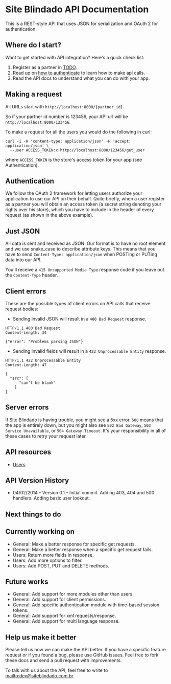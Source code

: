 Site Blindado API Documentation
====================

This is a REST-style API that uses JSON for serialization and OAuth 2 for authentication.

Where do I start?
----------------

Want to get started with API integration? Here's a quick check list:

1. Register as a partner in [TODO](TODO).
2. Read up on [how to authenticate](#authentication) to learn how to make api calls.
3. Read the API docs to understand what you can do with your app.

Making a request
----------------

All URLs start with `http://localhost:8000/{partner_id}`.

So if your partner id number is 123456, your API url will be `http://localhost:8000/123456`.

To make a request for all the users you would do the following in curl:

```shell
curl -i -H 'content-type: application/json' -H 'accept: application/json' \
  --user ACCESS_TOKEN:x http://localhost:8000/123456/get_user
```

where `ACCESS_TOKEN` is the store's access token for your app (see Authentication).


Authentication
--------------

We follow the OAuth 2 framework for letting users authorize your application to use our API on their behalf. Quite briefly, when a user register as a partner you will obtain an access token (a secret string denoting your rights over his store), which you have to include in the header of every request (as shown in the above example).


Just JSON
-----------------

All data is sent and received as JSON. Our format is to have no root element and we use snake\_case to describe attribute keys. This means that you have to send `Content-Type: application/json` when POSTing or PUTing data into our API.

You'll receive a `415 Unsupported Media Type` response code if you leave out the `Content-Type` header.


Client errors
-------------

These are the possible types of client errors on API calls that receive request bodies:

* Sending invalid JSON will result in a `400 Bad Request` response.

```
HTTP/1.1 400 Bad Request
Content-Length: 34

{"error": "Problems parsing JSON"}
```

* Sending invalid fields will result in a `422 Unprocessable Entity` response.

```
HTTP/1.1 422 Unprocessable Entity
Content-Length: 47

{
  "src": [
      "can't be blank"
    ]
}
```

Server errors
-------------

If Site Blindado is having trouble, you might see a 5xx error. `500` means that the app is entirely down, but you might also see `502 Bad Gateway`, `503 Service Unavailable`, or `504 Gateway Timeout`. It's your responsibility in all of these cases to retry your request later.


API resources
-----------------

* [Users](https://github.com/brcordeiro47/sb_api_documentation/blob/master/accounts/users.md)


API Version History
----------------------

* 04/02/2014 - Version 0.1 - Initial commit. Adding 403, 404 and 500 handlers. Adding basic user lookout.


Next things to do
----------------------

Currently working on
-----------------

* General: Make a better response for specific get requests.
* General: Make a better response when a specific get request fails.
* Users: Return more fields in response.
* Users: Add more options to filter.
* Users: Add POST, PUT and DELETE methods.

Future works
----------------

* General: Add support for more modules other than users.
* General: Add support for client permissions.
* General: Add specific authentication module with time-based session tokens.
* General: Add support for xml requests/response.
* General: Add support for multi language response.

Help us make it better
----------------------

Please tell us how we can make the API better. If you have a specific feature request or if you found a bug, please use GitHub issues. Feel free to fork these docs and send a pull request with improvements.

To talk with us about the API, feel free to write to <mailto:dev@siteblindado.com.br>.